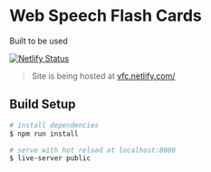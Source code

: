 # Web Speech Flash Cards

Built to be used

[![Netlify Status](https://api.netlify.com/api/v1/badges/6b6f97e5-5f6b-412f-a584-24d20e0093fe/deploy-status)](https://app.netlify.com/sites/vfc/deploys)


> Site is being hosted at [vfc.netlify.com/](https://vfc.netlify.com/)

## Build Setup

``` bash
# install dependencies
$ npm run install

# serve with hot reload at localhost:8080
$ live-server public
```

